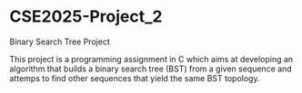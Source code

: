 # CSE2025-Project_2
Binary Search Tree Project 


This project is a programming assignment in C which aims at developing an algorithm that builds a binary search tree (BST) from a given sequence and attemps to find other sequences that yield the same BST topology.
